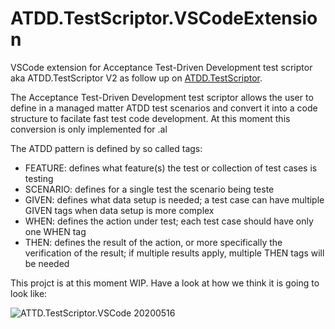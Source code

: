 # ATDD.TestScriptor.VSCodeExtension
VSCode extension for Acceptance Test-Driven Development test scriptor aka ATDD.TestScriptor V2 as follow up on [ATDD.TestScriptor](https://github.com/fluxxus-nl/ATDD.TestScriptor).

The Acceptance Test-Driven Development test scriptor allows the user to define in a managed matter ATDD test scenarios and convert it into a code structure to facilate fast test code development. At this moment this conversion is only implemented for .al

The ATDD pattern is defined by so called tags:

*	FEATURE: defines what feature(s) the test or collection of test cases is testing
*	SCENARIO: defines for a single test the scenario being teste
*	GIVEN: defines what data setup is needed; a test case can have multiple GIVEN tags when data setup is more complex
*	WHEN: defines the action under test; each test case should have only one WHEN tag
*	THEN: defines the result of the action, or more specifically the verification of the result; if multiple results apply, multiple THEN tags will be needed

This projct is at this moment WIP. Have a look at how we think it is going to look like:

![ATTD.TestScriptor.VSCode 20200516](https://github.com/fluxxus-nl/ATDD.TestScriptor.VSCodeExtension/blob/master/demo/ATTD.TestScriptor.VSCode%2020200516.jpg)
